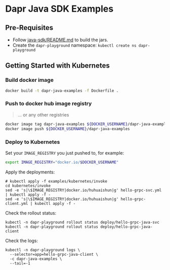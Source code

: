 # Dapr Java SDK Examples

## Pre-Requisites

* Follow [java-sdk/README.md](../README.md) to build the jars.
* Create the `dapr-playground` namespace: `kubectl create ns dapr-playground`

## Getting Started with Kubernetes

### Build docker image
```sh
docker build -t dapr-java-examples -f Dockerfile .
```

### Push to docker hub image registry
> ... or any other registries

```sh
docker image tag dapr-java-examples ${DOCKER_USERNAME}/dapr-java-examples
docker image push ${DOCKER_USERNAME}/dapr-java-examples
```

### Deploy to Kubernetes

Set your `IMAGE_REGISTRY` you just pushed to, for example:
```sh
export IMAGE_REGISTRY="docker.io/$DOCKER_USERNAME"
```

Apply the deployments:
```
# kubectl apply -f examples/kubernetes/invoke
cd kubernetes/invoke
sed -e 's|\$IMAGE_REGISTRY|docker.io/huhuaishun|g' hello-grpc-svc.yml    | kubectl apply -f -
sed -e 's|\$IMAGE_REGISTRY|docker.io/huhuaishun|g' hello-grpc-client.yml | kubectl apply -f -
```

Check the rollout status:
```
kubectl -n dapr-playground rollout status deploy/hello-grpc-java-svc
kubectl -n dapr-playground rollout status deploy/hello-grpc-java-client
```

Check the logs:
```
kubectl -n dapr-playground logs \
  --selector=app=hello-grpc-java-client \
  -c dapr-java-examples \
  --tail=-1
```
